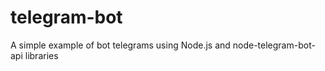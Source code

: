 # telegram-bot

A simple example of bot telegrams using Node.js and node-telegram-bot-api libraries
